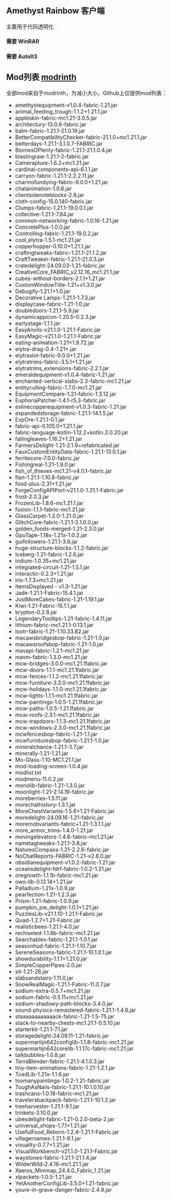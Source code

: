 ## Amethyst Rainbow 客户端
主要用于代码透明化
#### 需要 WinRAR
#### 需要 AutoIt3 

## Mod列表 [modrinth](https://modrinth.com/)
全部mod来自于modrinth，为减小大小，Github上仅提供mod列表：
- amethystequipment-v1.0.4-fabric-1.21.jar
- animal_feeding_trough-1.1.2+1.21.1.jar
- appleskin-fabric-mc1.21-3.0.5.jar
- architectury-13.0.6-fabric.jar
- balm-fabric-1.21.1-21.0.19.jar
- BetterCompatibilityChecker-fabric-21.1.0+mc1.21.1.jar
- betterdays-1.21.1-3.1.0.7-FABRIC.jar
- BiomesOPlenty-fabric-1.21.1-21.1.0.4.jar
- blastingraw-1.21.1-2-fabric.jar
- Camerapture-1.6.2+mc1.21.jar
- cardinal-components-api-6.1.1.jar
- carryon-fabric-1.21.1-2.2.2.11.jar
- charmofundying-fabric-9.0.0+1.21.jar
- chatanimation-1.0.6.jar
- clientsidenoteblocks-2.8.jar
- cloth-config-15.0.140-fabric.jar
- Clumps-fabric-1.21.1-19.0.0.1.jar
- collective-1.21.1-7.84.jar
- common-networking-fabric-1.0.16-1.21.jar
- ConcretePlus-1.0.0.jar
- Controlling-fabric-1.21.1-19.0.2.jar
- cool_elytra-1.5.1-mc1.21.jar
- copperhopper-0.10.0+1.21.1.jar
- craftingtweaks-fabric-1.21.1-21.1.2.jar
- CraftTweaker-fabric-1.21.1-21.0.3.jar
- cratedelight-24.09.03-1.21-fabric.jar
- CreativeCore_FABRIC_v2.12.16_mc1.21.1.jar
- cubes-without-borders-2.1.1+1.21.jar
- CustomWindowTitle-1.21+v1.3.0.jar
- Debugify-1.21.1+1.0.jar
- Decorative Lamps-1.21.1-1.7.3.jar
- displaycase-fabric-1.21-1.0.jar
- doubledoors-1.21.1-5.9.jar
- dynamicappicon-1.20.5-0.2.3.jar
- earlystage-1.1.1.jar
- EasyAnvils-v21.1.0-1.21.1-Fabric.jar
- EasyMagic-v21.1.0-1.21.1-Fabric.jar
- eating-animation-1.21+1.9.72.jar
- elytra-drag-0.4-1.21+.jar
- elytraslot-fabric-9.0.0+1.21.jar
- elytratrims-fabric-3.5.1+1.21.jar
- elytratrims_extensions-fabric-2.2.1.jar
- emeraldequipment-v1.0.4-fabric-1.21.jar
- enchanted-vertical-slabs-2.3-fabric-mc1.21.jar
- entityculling-fabric-1.7.0-mc1.21.jar
- EquipmentCompare-1.21-fabric-1.3.12.jar
- EuphoriaPatcher-1.4.1-r5.3-fabric.jar
- exlinecopperequipment-v1.0.3-fabric-1.21.jar
- expandedstorage-fabric-1.21.1-14.1.5.jar
- ExpOre-1.21.1-0.1.jar
- fabric-api-0.105.0+1.21.1.jar
- fabric-language-kotlin-1.12.2+kotlin.2.0.20.jar
- fallingleaves-1.16.2+1.21.jar
- FarmersDelight-1.21-2.1.9+refabricated.jar
- FauxCustomEntityData-fabric-1.21.1-13.0.1.jar
- ferritecore-7.0.0-fabric.jar
- Fishingreal-1.21-1.9.0.jar
- fish_of_thieves-mc1.21-v4.0.1-fabric.jar
- flan-1.21.1-1.10.8-fabric.jar
- food-plus-2.31+1.21.jar
- ForgeConfigAPIPort-v21.1.0-1.21.1-Fabric.jar
- frost-2.0.3.jar
- FrozenLib-1.8.6-mc1.21.1.jar
- fusion-1.1.1-fabric-mc1.21.jar
- GlassCarpet-1.2.0-1.21.0.jar
- GlitchCore-fabric-1.21.1-2.1.0.0.jar
- golden_foods-merged-1.21-2.3.0.jar
- GpuTape-1.18x-1.21x-1.0.2.jar
- guifollowers-1.21.1-3.8.jar
- huge-structure-blocks-1.1.2-fabric.jar
- Iceberg-1.21-fabric-1.2.6.jar
- indium-1.0.35+mc1.21.jar
- integrated-circuit-1.21-1.5.1.jar
- interactic-0.2.3+1.21.jar
- iris-1.7.3+mc1.21.jar
- ItemsDisplayed - v1.3-1.21.jar
- Jade-1.21.1-Fabric-15.4.1.jar
- JustMoreCakes-fabric-1.21-1.19.1.jar
- Kiwi-1.21-Fabric-15.1.1.jar
- krypton-0.2.8.jar
- LegendaryTooltips-1.21-fabric-1.4.11.jar
- lithium-fabric-mc1.21.1-0.13.1.jar
- lootr-fabric-1.21-1.10.33.82.jar
- macawsbridgesbop-fabric-1.21-1.0.jar
- macawsroofsbop-fabric-1.21-1.0.jar
- mavapi-fabric-1.2.1-mc1.21.jar
- mavm-fabric-1.3.0-mc1.21.jar
- mcw-bridges-3.0.0-mc1.21.1fabric.jar
- mcw-doors-1.1.1-mc1.21.1fabric.jar
- mcw-fences-1.1.2-mc1.21.1fabric.jar
- mcw-furniture-3.3.0-mc1.21.1fabric.jar
- mcw-holidays-1.1.0-mc1.21.1fabric.jar
- mcw-lights-1.1.1-mc1.21.1fabric.jar
- mcw-paintings-1.0.5-1.21.1fabric.jar
- mcw-paths-1.0.5-1.21.1fabric.jar
- mcw-roofs-2.3.1-mc1.21.1fabric.jar
- mcw-trapdoors-1.1.3-mc1.21.1fabric.jar
- mcw-windows-2.3.0-mc1.21.1fabric.jar
- mcwfencesbop-fabric-1.21-1.1.jar
- mcwfurnituresbop-fabric-1.21.1-1.0.jar
- mineralchance-1.21.1-3.7.jar
- minerally-1.21-1.21.jar
- Mo-Glass-1.10-MC1.21.1.jar
- mod-loading-screen-1.0.4.jar
- modlist.txt
- modmenu-11.0.2.jar
- monolib-fabric-1.21-1.3.0.jar
- moonlight-1.21-2.14.19-fabric.jar
- moreberries-1.5.11.jar
- morechathistory-1.3.1.jar
- MoreChestVariants-1.5.6+1.21-Fabric.jar
- moredelight-24.09.16-1.21-fabric.jar
- moremobvariants-fabric+1.21-1.3.1.1.jar
- more_armor_trims-1.4.0-1.21.jar
- movingelevators-1.4.8-fabric-mc1.21.jar
- nametagtweaks-1.21.1-3.8.jar
- NaturesCompass-1.21-2.2.6-fabric.jar
- NoChatReports-FABRIC-1.21-v2.8.0.jar
- obsidianequipment-v1.0.2-fabric-1.21.jar
- oceansdelight-fdrf-fabric-1.0.2-1.21.jar
- oregrowth-1.1.1b-fabric-mc1.21.jar
- owo-lib-0.12.14+1.21.jar
- Palladium-1.21x-1.0.9.jar
- pearfection-1.21-1.2.3.jar
- Prism-1.21-fabric-1.0.9.jar
- pumpkin_pie_delight-1.0.1+1.21.jar
- PuzzlesLib-v21.1.10-1.21.1-Fabric.jar
- Quad-1.2.7+1.21-Fabric.jar
- realisticbees-1.21.1-4.0.jar
- rechiseled-1.1.6b-fabric-mc1.21.jar
- Searchables-fabric-1.21.1-1.0.1.jar
- seasonhud-fabric-1.21.1-1.10.7.jar
- SereneSeasons-fabric-1.21.1-10.1.0.1.jar
- showdurability-1.1.1+1.21.0.jar
- SimpleCopperPipes-2.0.jar
- sit-1.21-28.jar
- slabsandstairs-1.11.0.jar
- SnowRealMagic-1.21.1-Fabric-11.0.7.jar
- sodium-extra-0.5.7+mc1.21.jar
- sodium-fabric-0.5.11+mc1.21.jar
- sodium-shadowy-path-blocks-3.4.0.jar
- sound-physics-remastered-fabric-1.21.1-1.4.6.jar
- staaaaaaaaaaaack-fabric-1.21-1.5-75.jar
- stack-to-nearby-chests-mc1.21.1-0.5.10.jar
- starterkit-1.21.1-7.1.jar
- storagedelight-24.09.11-1.21-fabric.jar
- supermartijn642configlib-1.1.8-fabric-mc1.21.jar
- supermartijn642corelib-1.1.17c-fabric-mc1.21.jar
- talkbubbles-1.0.8.jar
- TerraBlender-fabric-1.21.1-4.1.0.3.jar
- tiny-item-animations-fabric-1.21-1.2.1.jar
- ToadLib-1.21x-1.1.6.jar
- toomanypaintings-1.0.2-1.21-fabric.jar
- ToughAsNails-fabric-1.21.1-10.1.0.10.jar
- trashcans-1.0.18-fabric-mc1.21.jar
- travelersbackpack-fabric-1.21.1-10.1.2.jar
- treeharvester-1.21.1-9.1.jar
- trinkets-3.10.0.jar
- ubesdelight-fabric-1.21-0.2.0-beta-2.jar
- universal_shops-1.7.1+1.21.jar
- UsefulFood_Reborn-1.2.4-1.21.1-Fabric.jar
- villagernames-1.21.1-8.1.jar
- visuality-0.7.7+1.21.jar
- VisualWorkbench-v21.1.0-1.21.1-Fabric.jar
- waystones-fabric-1.21.1-21.1.4.jar
- WilderWild-2.4.16-mc1.21.1.jar
- Xaeros_Minimap_24.4.0_Fabric_1.21.jar
- xlpackets-1.0.5-1.21.jar
- YetAnotherConfigLib-3.5.0+1.21-fabric.jar
- youre-in-grave-danger-fabric-2.4.9.jar
